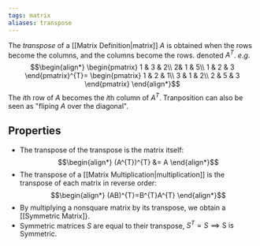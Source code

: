 ```yaml
---
tags: matrix
aliases: transpose
---
```

The *transpose* of a [[Matrix Definition|matrix]] $A$ is obtained when the rows become the columns, and the columns become the rows. denoted $A^{T}$. $e.g.$
$$\begin{align*}
\begin{pmatrix}
1 & 3 & 2\\
2& 1 & 5\\
1 & 2 & 3
\end{pmatrix}^{T}=
\begin{pmatrix}
1 & 2 & 1\\
3 & 1 & 2\\
2 & 5 & 3
\end{pmatrix}
\end{align*}$$
The $i$th row of $A$ becomes the $i$th column of $A^{T}$. Tranposition can also be seen as "fliping $A$ over the diagonal".
## Properties
 - The transpose of the transpose is the matrix itself:
 $$\begin{align*}
(A^{T})^{T} &= A
\end{align*}$$
- The transpose of a [[Matrix Multiplication|multiplication]] is the transpose of each matrix in reverse order:
$$\begin{align*}
(AB)^{T}=B^{T}A^{T}
\end{align*}$$
- By multiplying a nonsquare matrix by its transpose, we obtain a [[Symmetric Matrix]}.
- Symmetric matrices $S$ are equal to their transpose, $S^{T} = S \implies \text{S is Symmetric}$.
